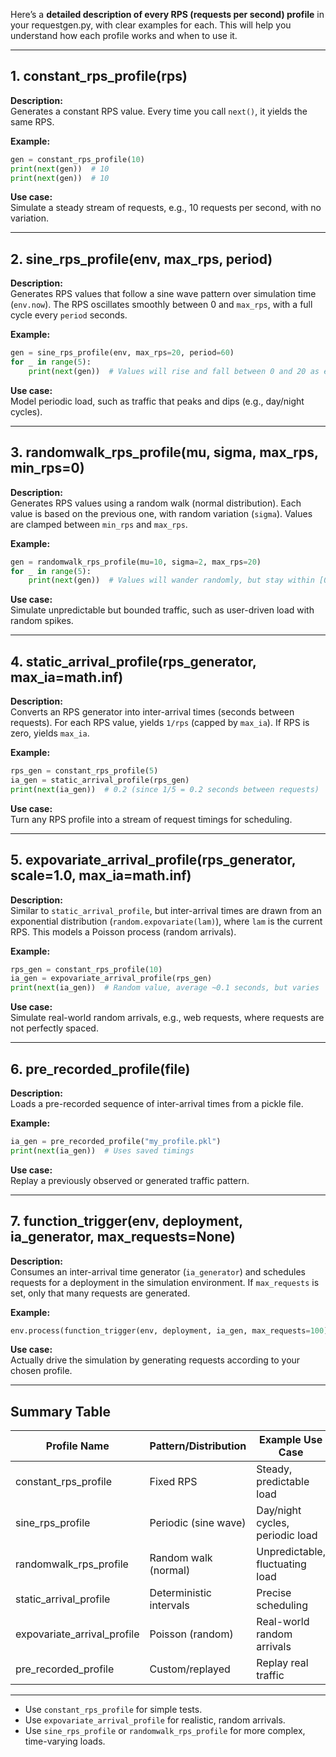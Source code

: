 Here’s a **detailed description of every RPS (requests per second) profile** in your requestgen.py, with clear examples for each. This will help you understand how each profile works and when to use it.

---

## 1. **constant_rps_profile(rps)**

**Description:**  
Generates a constant RPS value. Every time you call `next()`, it yields the same RPS.

**Example:**

```python
gen = constant_rps_profile(10)
print(next(gen))  # 10
print(next(gen))  # 10
```

**Use case:**  
Simulate a steady stream of requests, e.g., 10 requests per second, with no variation.

---

## 2. **sine_rps_profile(env, max_rps, period)**

**Description:**  
Generates RPS values that follow a sine wave pattern over simulation time (`env.now`). The RPS oscillates smoothly between 0 and `max_rps`, with a full cycle every `period` seconds.

**Example:**

```python
gen = sine_rps_profile(env, max_rps=20, period=60)
for _ in range(5):
    print(next(gen))  # Values will rise and fall between 0 and 20 as env.now increases
```

**Use case:**  
Model periodic load, such as traffic that peaks and dips (e.g., day/night cycles).

---

## 3. **randomwalk_rps_profile(mu, sigma, max_rps, min_rps=0)**

**Description:**  
Generates RPS values using a random walk (normal distribution). Each value is based on the previous one, with random variation (`sigma`). Values are clamped between `min_rps` and `max_rps`.

**Example:**

```python
gen = randomwalk_rps_profile(mu=10, sigma=2, max_rps=20)
for _ in range(5):
    print(next(gen))  # Values will wander randomly, but stay within [0, 20]
```

**Use case:**  
Simulate unpredictable but bounded traffic, such as user-driven load with random spikes.

---

## 4. **static_arrival_profile(rps_generator, max_ia=math.inf)**

**Description:**  
Converts an RPS generator into inter-arrival times (seconds between requests). For each RPS value, yields `1/rps` (capped by `max_ia`). If RPS is zero, yields `max_ia`.

**Example:**

```python
rps_gen = constant_rps_profile(5)
ia_gen = static_arrival_profile(rps_gen)
print(next(ia_gen))  # 0.2 (since 1/5 = 0.2 seconds between requests)
```

**Use case:**  
Turn any RPS profile into a stream of request timings for scheduling.

---

## 5. **expovariate_arrival_profile(rps_generator, scale=1.0, max_ia=math.inf)**

**Description:**  
Similar to `static_arrival_profile`, but inter-arrival times are drawn from an exponential distribution (`random.expovariate(lam)`), where `lam` is the current RPS. This models a Poisson process (random arrivals).

**Example:**

```python
rps_gen = constant_rps_profile(10)
ia_gen = expovariate_arrival_profile(rps_gen)
print(next(ia_gen))  # Random value, average ~0.1 seconds, but varies
```

**Use case:**  
Simulate real-world random arrivals, e.g., web requests, where requests are not perfectly spaced.

---

## 6. **pre_recorded_profile(file)**

**Description:**  
Loads a pre-recorded sequence of inter-arrival times from a pickle file.

**Example:**

```python
ia_gen = pre_recorded_profile("my_profile.pkl")
print(next(ia_gen))  # Uses saved timings
```

**Use case:**  
Replay a previously observed or generated traffic pattern.

---

## 7. **function_trigger(env, deployment, ia_generator, max_requests=None)**

**Description:**  
Consumes an inter-arrival time generator (`ia_generator`) and schedules requests for a deployment in the simulation environment. If `max_requests` is set, only that many requests are generated.

**Example:**

```python
env.process(function_trigger(env, deployment, ia_gen, max_requests=100))
```

**Use case:**  
Actually drive the simulation by generating requests according to your chosen profile.

---

## **Summary Table**

| Profile Name                | Pattern/Distribution    | Example Use Case                |
| --------------------------- | ----------------------- | ------------------------------- |
| constant_rps_profile        | Fixed RPS               | Steady, predictable load        |
| sine_rps_profile            | Periodic (sine wave)    | Day/night cycles, periodic load |
| randomwalk_rps_profile      | Random walk (normal)    | Unpredictable, fluctuating load |
| static_arrival_profile      | Deterministic intervals | Precise scheduling              |
| expovariate_arrival_profile | Poisson (random)        | Real-world random arrivals      |
| pre_recorded_profile        | Custom/replayed         | Replay real traffic             |

---

- Use `constant_rps_profile` for simple tests.
- Use `expovariate_arrival_profile` for realistic, random arrivals.
- Use `sine_rps_profile` or `randomwalk_rps_profile` for more complex, time-varying loads.
